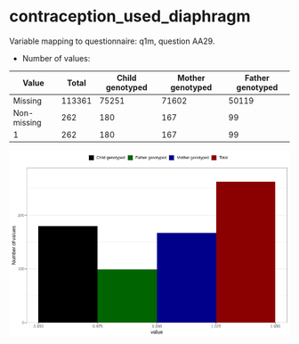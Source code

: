 # contraception_used_diaphragm
Variable mapping to questionnaire: q1m, question AA29.
- Number of values:

| Value | Total | Child genotyped | Mother genotyped | Father genotyped |
| ----- | ----- | --------------- | ---------------- | ---------------- |
| Missing | 113361 | 75251 | 71602 | 50119 |
| Non-missing | 262 | 180 | 167 | 99 |
| 1 | 262 | 180 | 167 | 99 |



![](contraception_used_diaphragm_n.png)



